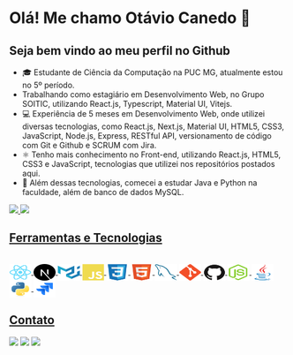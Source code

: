 # Olá! Me chamo Otávio Canedo 👋
## Seja bem vindo ao meu perfil no Github

- 🎓 Estudante de Ciência da Computação na PUC MG, atualmente estou no 5º período.
- Trabalhando como estagiário em Desenvolvimento Web, no Grupo SOITIC, utilizando React.js, Typescript, Material UI, Vitejs.
- 💻 Experiência de 5 meses em Desenvolvimento Web, onde utilizei diversas tecnologias, como React.js, Next.js, Material UI, HTML5, CSS3, JavaScript, Node.js, Express, RESTful API, versionamento de código com Git e Github e SCRUM com Jira.
- ⚛ Tenho mais conhecimento no Front-end, utilizando React.js, HTML5, CSS3 e JavaScript, tecnologias que utilizei nos repositórios postados aqui.
- 📘 Além dessas tecnologias, comecei a estudar Java e Python na faculdade, além de banco de dados MySQL.


<div>
  <a href="https://github.com/OtavioCanedo">
  <img height="167em" src="https://github-readme-stats.vercel.app/api?username=OtavioCanedo&show_icons=true&theme=dracula&include_all_commits=true&count_private=true" />
  <img height="167em" src="https://github-readme-stats.vercel.app/api/top-langs/?username=OtavioCanedo&layout=compact&langs_count=16&theme=dracula" />
</div>

## Ferramentas e Tecnologias
  
<div style="display: inline_block"><br>
  <img align="center" alt="Canedo-Reactjs" height="30" width="40" src="https://raw.githubusercontent.com/devicons/devicon/master/icons/react/react-original.svg">
  <img align="center" alt="Canedo-Nextjs" height="30" width="40" src="https://raw.githubusercontent.com/devicons/devicon/master/icons/nextjs/nextjs-original.svg">
  <img align="center" alt="Canedo-MaterialUI" height="30" width="40" src="https://raw.githubusercontent.com/devicons/devicon/master/icons/materialui/materialui-original.svg">
  <img align="center" alt="Canedo-JS" height="30" width="40" src="https://raw.githubusercontent.com/devicons/devicon/master/icons/javascript/javascript-plain.svg">
  <img align="center" alt="Canedo-CSS" height="30" width="40" src="https://raw.githubusercontent.com/devicons/devicon/master/icons/css3/css3-original.svg">
  <img align="center" alt="Canedo-HTML" height="30" width="40" src="https://raw.githubusercontent.com/devicons/devicon/master/icons/html5/html5-original.svg">
  <img align="center" alt="Canedo-MySQL" height="30" width="40" src="https://raw.githubusercontent.com/devicons/devicon/master/icons/mysql/mysql-original.svg">
  <img align="center" alt="Canedo-Git" height="30" width="40" src="https://raw.githubusercontent.com/devicons/devicon/master/icons/git/git-original.svg">
  <img align="center" alt="Canedo-GitHub" height="30" width="40" src="https://raw.githubusercontent.com/devicons/devicon/master/icons/github/github-original.svg">
  <img align="center" alt="Canedo-Nodejs" height="30" width="40" src="https://raw.githubusercontent.com/devicons/devicon/master/icons/nodejs/nodejs-original.svg">
  <img align="center" alt="Canedo-Java" height="30" width="40" src="https://raw.githubusercontent.com/devicons/devicon/master/icons/java/java-original.svg">
  <img align="center" alt="Canedo-Python" height="30" width="40" src="https://raw.githubusercontent.com/devicons/devicon/master/icons/python/python-original.svg">
  <img align="center" alt="Canedo-Jira" height="30" width="40" src="https://raw.githubusercontent.com/devicons/devicon/master/icons/jira/jira-original.svg">
</div>
  
## Contato
  
<div>
  <a href ="mailto:otaviocanedodev@outlook.com"><img height="35em" src="https://img.shields.io/badge/-Email-%23333?style=for-the-badge&logo=gmail&logoColor=white" target="_blank"></a>
  <a href="https://www.linkedin.com/in/otaviocanedo" target="_blank"><img height="35em" src="https://img.shields.io/badge/-LinkedIn-%230077B5?style=for-the-badge&logo=linkedin&logoColor=white" target="_blank"></a>
  <a href="https://docs.google.com/document/d/e/2PACX-1vQXe7pTLYrm9hgTDQsOWzKoR59wsPc5DC2BvPY4I_4e0nAcGH3-XC3coING0gbxTw/pub" target="_blank"><img height="35em" src="https://img.shields.io/badge/-Curriculo-%230077B5?style=for-the-badge&logo=curriculo&logoColor=white" target="_blank"></a>
</div>
